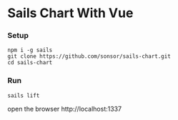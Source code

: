 # Sails Chart With Vue


### Setup
```
npm i -g sails
git clone https://github.com/sonsor/sails-chart.git
cd sails-chart
```

### Run
```
sails lift
```

open the browser http://localhost:1337
